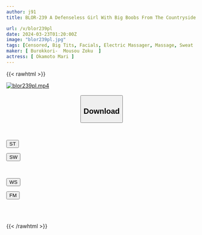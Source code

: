 ```yaml
---
author: j91
title: BLOR-239 A Defenseless Girl With Big Boobs From The Countryside. She Has A Simple Personality And A Body That Is Extremely Sensitive... She Gets Pounded With A Big Cock And Half Cries From The Pleasure Of Cumming Inside.

url: /v/blor239pl
date: 2024-03-23T01:20:00Z
image: "blor239pl.jpg"
tags: [Censored, Big Tits, Facials, Electric Massager, Massage, Sweat	]
maker: [ Burokkori-  Mousou Zoku  ]
actress: [ Okamoto Mari ]
---
```



{{< rawhtml >}}

<div class="video" data-videoid="YV8pdMqPlotp9B">
    <a href="javascript:;">
        <img src="/v/blor239pl/blor239pl.jpg" width="WIDTH" height="HEIGHT" alt="blor239pl.mp4" loading="lazy">
    </a>
</div>

<script type="text/javascript" src="https://j91.asia/asset/on-demand-st.js"></script>

<br>
  <link rel="stylesheet" href="https://j91.asia/asset/bs5.css">
  
  <center>
  <button class="btn btn-primary" type="button" data-bs-toggle="collapse" data-bs-target=".multi-collapse" aria-expanded="false" aria-controls="multiCollapseExample1 multiCollapseExample2"><h2>Download</h2></button></center>
</p>
<div class="row">
  <div class="col">
    <div class="collapse multi-collapse" id="multiCollapseExample1">
      <div class="card card-body">
	      	      <br>
<div class="buttons">  
<p><a href="https://streamtape.to/v/YV8pdMqPlotp9B" target="_blank"><button class="btn-hover color-3"><i class="fa fa-download"></i> ST</button></a></p>
<p><a href="https://asnwish.com/y6u107pzk4po" target="_blank"><button class="btn-hover color-2"><i class="fa fa-download"></i> SW</button></a></p></div>
    </div>
  </div>
</div>
  <div class="col">
    <div class="collapse multi-collapse" id="multiCollapseExample2">
      <div class="card card-body">
	      <br>
<div class="buttons">
<p><a href="https://wolfstream.tv/v1fnup1s4qxw"><button class="btn-hover color-9"><i class="fa fa-download"></i> WS</button></a></p>
<p><a href="https://filemoon.sx/d/yy1pjat8a7ti"><button class="btn-hover color-8"><i class="fa fa-download"></i> FM</button></a></p></div>
<br><br>
      </div>
    </div>
  </div>
</div>

{{< /rawhtml >}}